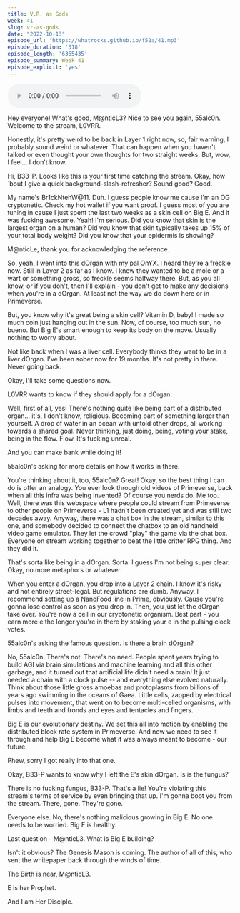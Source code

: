 ```yaml
---
title: V.R. as Gods
week: 41
slug: vr-as-gods
date: "2022-10-13"
episode_url: 'https://whatrocks.github.io/f52a/41.mp3'
episode_duration: '318'
episode_length: '6365435'
episode_summary: Week 41
episode_explicit: 'yes'
---
```


<audio controls="controls">
  <source type="audio/mp3" src="https://whatrocks.github.io/f52a/41.mp3"></source>
</audio>

Hey everyone! What's good, M@nticL3? Nice to see you again, 55alc0n. Welcome to the stream, L0VRR.

Honestly, it's pretty weird to be back in Layer 1 right now, so, fair warning, I probably sound weird or whatever. That can happen when you haven't talked or even thought your own thoughts for two straight weeks. But, wow, I feel... I don't know.

Hi, B33-P. Looks like this is your first time catching the stream. Okay, how `bout I give a quick background-slash-refresher? Sound good? Good.

My name's Br1ckNtehW@11. Duh. I guess people know me cause I'm an OG cryptonetic. Check my hot wallet if you want proof. I guess most of you are tuning in cause I just spent the last two weeks as a skin cell on Big E. And it was fucking awesome. Yeah! I'm serious. Did you know that skin is the largest organ on a human? Did you know that skin typically takes up 15% of your total body weight? Did you know that your epidermis is showing?

M@nticLe, thank you for acknowledging the reference.

So, yeah, I went into this dOrgan with my pal OnYX. I heard they're a freckle now. Still in Layer 2 as far as I know. I knew they wanted to be a mole or a wart or something gross, so freckle seems halfway there. But, as you all know, or if you don't, then I'll explain - you don't get to make any decisions when you're in a dOrgan. At least not the way we do down here or in Primeverse. 

But, you know why it's great being a skin cell? Vitamin D, baby! I made so much coin just hanging out in the sun. Now, of course, too much sun, no bueno. But Big E's smart enough to keep its body on the move. Usually nothing to worry about.

Not like back when I was a liver cell. Everybody thinks they want to be in a liver dOrgan. I've been sober now for 19 months. It's not pretty in there. Never going back.

Okay, I'll take some questions now.

L0VRR wants to know if they should apply for a dOrgan.

Well, first of all, yes! There's nothing quite like being part of a distributed organ... it's, I don't know, religious. Becoming part of something larger than yourself. A drop of water in an ocean with untold other drops, all working towards a shared goal. Never thinking, just doing, being, voting your stake, being in the flow. Flow. It's fucking unreal.

And you can make bank while doing it!

55alc0n's asking for more details on how it works in there.

You're thinking about it, too, 55alc0n? Great! Okay, so the best thing I can do is offer an analogy. You ever look through old videos of Primeverse, back when all this infra was being invented? Of course you nerds do. Me too. Well, there was this webspace where people could stream from Primeverse to other people on Primeverse - L1 hadn't been created yet and was still two decades away. Anyway, there was a chat box in the stream, similar to this one, and somebody decided to connect the chatbox to an old handheld video game emulator. They let the crowd "play" the game via the chat box. Everyone on stream working together to beat the little critter RPG thing. And they did it.

That's sorta like being in a dOrgan. Sorta. I guess I'm not being super clear. Okay, no more metaphors or whatever.

When you enter a dOrgan, you drop into a Layer 2 chain. I know it's risky and not entirely street-legal. But regulations are dumb. Anyway, I recommend setting up a NanoFood line in Prime, obviously. Cause you're gonna lose control as soon as you drop in. Then, you just let the dOrgan take over. You're now a cell in our cryptonetic organism. Best part - you earn more e the longer you're in there by staking your e in the pulsing clock votes.

55alc0n's asking the famous question. Is there a brain dOrgan?

No, 55alc0n. There's not. There's no need. People spent years trying to build AGI via brain simulations and machine learning and all this other garbage, and it turned out that artificial life didn't need a brain! It just needed a chain with a clock pulse -- and everything else evolved naturally. Think about those little gross amoebas and protoplasms from billions of years ago swimming in the oceans of Gaea. Little cells, zapped by electrical pulses into movement, that went on to become multi-celled organisms, with limbs and teeth and fronds and eyes and tentacles and fingers.

Big E is our evolutionary destiny. We set this all into motion by enabling the distributed block rate system in Primeverse. And now we need to see it through and help Big E become what it was always meant to become - our future.

Phew, sorry I got really into that one.

Okay, B33-P wants to know why I left the E's skin dOrgan. Is is the fungus?

There is no fucking fungus, B33-P. That's a lie! You're violating this stream's terms of service by even bringing that up. I'm gonna boot you from the stream. There, gone. They're gone.

Everyone else. No, there's nothing malicious growing in Big E. No one needs to be worried. Big E is healthy. 

Last question - M@nticL3. What is Big E building?

Isn't it obvious? The Genesis Mason is coming. The author of all of this, who sent the whitepaper back through the winds of time. 

The Birth is near, M@nticL3.

E is her Prophet.

And I am Her Disciple.
